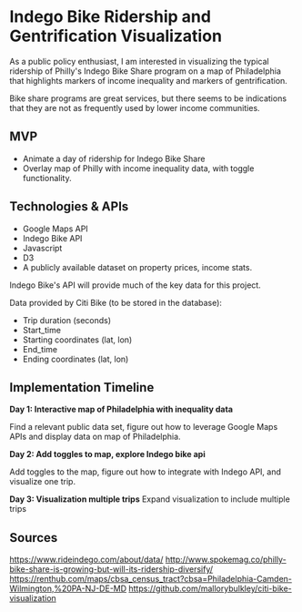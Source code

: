 # Indego Bike Ridership and Gentrification Visualization
As a public policy enthusiast, I am interested in visualizing the typical ridership of Philly's Indego Bike Share program on a map of Philadelphia that highlights markers of income inequality and markers of gentrification.

Bike share programs are great services, but there seems to be indications that they are not as frequently used by lower income communities.

## MVP
- Animate a day of ridership for Indego Bike Share
- Overlay map of Philly with income inequality data, with toggle functionality.

## Technologies & APIs
* Google Maps API
* Indego Bike API
* Javascript
* D3
* A publicly available dataset on property prices, income stats.

Indego Bike's API will provide much of the key data for this project.

Data provided by Citi Bike (to be stored in the database):
* Trip duration	(seconds)
* Start_time
* Starting coordinates (lat, lon)
* End_time
* Ending coordinates (lat, lon)

## Implementation Timeline
**Day 1: Interactive map of Philadelphia with inequality data**

Find a relevant public data set, figure out how to leverage Google Maps APIs and display data on map of Philadelphia.

**Day 2: Add toggles to map, explore Indego bike api**

Add toggles to the map, figure out how to integrate with Indego API, and visualize one trip.

**Day 3: Visualization multiple trips**
Expand visualization to include multiple trips


## Sources
https://www.rideindego.com/about/data/
http://www.spokemag.co/philly-bike-share-is-growing-but-will-its-ridership-diversify/
https://renthub.com/maps/cbsa_census_tract?cbsa=Philadelphia-Camden-Wilmington,%20PA-NJ-DE-MD
https://github.com/mallorybulkley/citi-bike-visualization

